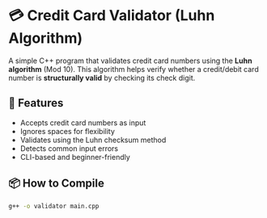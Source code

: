 # 💳 Credit Card Validator (Luhn Algorithm)

A simple C++ program that validates credit card numbers using the **Luhn algorithm** (Mod 10). This algorithm helps verify whether a credit/debit card number is **structurally valid** by checking its check digit.

## 🚀 Features
- Accepts credit card numbers as input
- Ignores spaces for flexibility
- Validates using the Luhn checksum method
- Detects common input errors
- CLI-based and beginner-friendly

## 📦 How to Compile

```bash
g++ -o validator main.cpp
